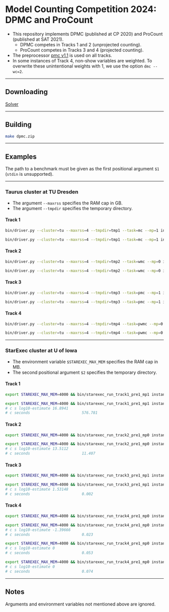 # Model Counting Competition 2024: DPMC and ProCount
- This repository implements DPMC (published at CP 2020) and ProCount (published at SAT 2021).
  - DPMC competes in Tracks 1 and 2 (unprojected counting).
  - ProCount competes in Tracks 3 and 4 (projected counting).
- The preprocessor [pmc v1.1](http://www.cril.univ-artois.fr/KC/pmc.html) is used on all tracks.
- In some instances of Track 4, non-show variables are weighted.
  To overwrite these unintentional weights with 1, we use the option `dmc --wc=2`.

--------------------------------------------------------------------------------

## Downloading
[Solver](https://github.com/vardigroup/DPMC/releases/download/mc-2022/dpmc.zip)

--------------------------------------------------------------------------------

## Building
```bash
make dpmc.zip
```

--------------------------------------------------------------------------------

## Examples
The path to a benchmark must be given as the first positional argument `$1` (`stdin` is unsupported).

--------------------------------------------------------------------------------

### Taurus cluster at TU Dresden
- The argument `--maxrss` specifies the RAM cap in GB.
- The argument `--tmpdir` specifies the temporary directory.

#### Track 1
```bash
bin/driver.py --cluster=tu --maxrss=4 --tmpdir=tmp1 --task=mc --mp=1 instances/test.cnf

bin/driver.py --cluster=tu --maxrss=4 --tmpdir=tmp1 --task=mc --mp=1 instances/mc2024_track1_029.cnf
```

#### Track 2
```bash
bin/driver.py --cluster=tu --maxrss=4 --tmpdir=tmp2 --task=wmc --mp=0 instances/test.cnf

bin/driver.py --cluster=tu --maxrss=4 --tmpdir=tmp2 --task=wmc --mp=0 instances/mc2024_track2-random_029.cnf
```

#### Track 3
```bash
bin/driver.py --cluster=tu --maxrss=4 --tmpdir=tmp3 --task=pmc --mp=1 instances/test.cnf

bin/driver.py --cluster=tu --maxrss=4 --tmpdir=tmp3 --task=pmc --mp=1 instances/mc2024_track3_131.cnf
```

#### Track 4
```bash
bin/driver.py --cluster=tu --maxrss=4 --tmpdir=tmp4 --task=pwmc --mp=0 instances/test.cnf

bin/driver.py --cluster=tu --maxrss=4 --tmpdir=tmp4 --task=pwmc --mp=0 instances/mc2024_track4_055.cnf
```

--------------------------------------------------------------------------------

### StarExec cluster at U of Iowa
- The environment variable `$STAREXEC_MAX_MEM` specifies the RAM cap in MB.
- The second positional argument `$2` specifies the temporary directory.

#### Track 1
```bash
export STAREXEC_MAX_MEM=4000 && bin/starexec_run_track1_pre1_mp1 instances/test.cnf tmp1

export STAREXEC_MAX_MEM=4000 && bin/starexec_run_track1_pre1_mp1 instances/mc2024_track1_029.cnf tmp1
# c s log10-estimate 16.8941
# c seconds                       576.781
```

#### Track 2
```bash
export STAREXEC_MAX_MEM=4000 && bin/starexec_run_track2_pre1_mp0 instances/test.cnf tmp2

export STAREXEC_MAX_MEM=4000 && bin/starexec_run_track2_pre1_mp0 instances/mc2024_track2-random_029.cnf tmp2
# c s log10-estimate 13.5112
# c seconds                       11.407
```

#### Track 3
```bash
export STAREXEC_MAX_MEM=4000 && bin/starexec_run_track3_pre1_mp1 instances/test.cnf tmp3

export STAREXEC_MAX_MEM=4000 && bin/starexec_run_track3_pre1_mp1 instances/mc2024_track3_131.cnf tmp3
# c s log10-estimate 1.53148
# c seconds                       0.002
```

#### Track 4
```bash
export STAREXEC_MAX_MEM=4000 && bin/starexec_run_track4_pre1_mp0 instances/test.cnf tmp4

export STAREXEC_MAX_MEM=4000 && bin/starexec_run_track4_pre1_mp0 instances/mc2024_track4_047.cnf tmp4
# c s log10-estimate -1.39666
# c seconds                       0.023

export STAREXEC_MAX_MEM=4000 && bin/starexec_run_track4_pre1_mp0 instances/mc2024_track4_053.cnf tmp4
# c s log10-estimate 0
# c seconds                       0.053

export STAREXEC_MAX_MEM=4000 && bin/starexec_run_track4_pre1_mp0 instances/mc2024_track4_055.cnf tmp4
# c s log10-estimate 0
# c seconds                       0.074
```

--------------------------------------------------------------------------------

## Notes
Arguments and environment variables not mentioned above are ignored.
